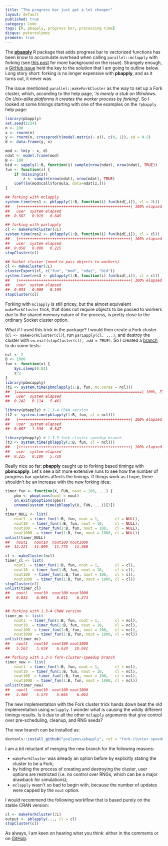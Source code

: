 ```yaml
---
title: "The progress bar just got a lot cheaper"
layout: default
published: true
category: Code
tags: [R, pbapply, progress bar, processing time]
disqus: petersolymos
promote: true
---
```


The [**pbapply**](http://cran.r-project.org/package=pbapply) R package that adds progress bar to vectorized functions has been know to accumulate overhead when calling `parallel::mclapply` with forking (see [this post](http://peter.solymos.org/code/2016/09/11/what-is-the-cost-of-a-progress-bar-in-r.html) for more background on the issue). Strangely enough, a [GitHub issue](https://github.com/psolymos/pbapply/issues/30) held the key to the solution that I am going to outline below. Long story short: forking is no longer expensive with **pbapply**, and as it turns out, it never was.

The issue mentioned `parallel::makeForkCluster` as the way to set up a Fork cluster, which, according to the help page, '_is merely a stub on Windows. On Unix-alike platforms it creates the worker process by forking_'.
So I looked at some timings starting with one of the examples on the `?pbapply` help page:

``` r
library(pbapply)
set.seed(1234)
n <- 200
x <- rnorm(n)
y <- rnorm(n, crossprod(t(model.matrix(~ x)), c(0, 1)), sd = 0.5)
d <- data.frame(y, x)

mod <- lm(y ~ x, d)
ndat <- model.frame(mod)
B <- 100
bid <- sapply(1:B, function(i) sample(nrow(ndat), nrow(ndat), TRUE))
fun <- function(z) {
    if (missing(z))
        z <- sample(nrow(ndat), nrow(ndat), TRUE)
    coef(lm(mod$call$formula, data=ndat[z,]))
} 

## forking with mclapply
system.time(res1 <- pblapply(1:B, function(i) fun(bid[,i]), cl = 2L))
##   |++++++++++++++++++++++++++++++++++++++++++++++++++| 100% elapsed = 01s
##   user  system elapsed 
##  0.587   0.919   0.845 

## forking with parLapply
cl <- makeForkCluster(2L)
system.time(res2 <- pblapply(1:B, function(i) fun(bid[,i]), cl = cl))
##   |++++++++++++++++++++++++++++++++++++++++++++++++++| 100% elapsed = 00s
##   user  system elapsed 
##  0.058   0.009   0.215 
stopCluster(cl)

## Socket cluster (need to pass objects to workers)
cl <- makeCluster(2L)
clusterExport(cl, c("fun", "mod", "ndat", "bid"))
system.time(res3 <- pblapply(1:B, function(i) fun(bid[,i]), cl = cl))
##   |++++++++++++++++++++++++++++++++++++++++++++++++++| 100% elapsed = 00s
##   user  system elapsed 
##  0.053   0.008   0.169 
stopCluster(cl)
```

Forking with `mclapply` is still pricey, but the almost equivalent `makeForkCluster` trick, that does not require objects to be passed to workers due to the shared memory nature of the process, is pretty close to the ordinary Socket cluster option.

What if I used this trick in the package? I would then create a Fork cluster 
(`cl <- makeForkCluster(cl)`), run `parLapply(cl, ...)`, and destroy the cluster with `on.exit(stopCluster(cl), add = TRUE)`. So I created a [branch](https://github.com/psolymos/pbapply/tree/fork-cluster-speedup) to do some tests:

``` r
ncl <- 2
B <- 1000
fun <- function(x) {
    Sys.sleep(0.01)
    x^2
}
library(pbmcapply)
(t1 <- system.time(pbmclapply(1:B, fun, mc.cores = ncl)))
##  |========================================================| 100%, ETA 00:00
##   user  system elapsed 
##  0.242   0.114   5.461 

library(pbapply) # 1.3-4 CRAN version
(t2 <- system.time(pblapply(1:B, fun, cl = ncl)))
##   |++++++++++++++++++++++++++++++++++++++++++++++++++| 100% elapsed = 07s
##   user  system elapsed 
##  0.667   1.390   6.547 

library(pbapply) # 1.3-5 fork-cluster-speedup branch
(t3 <- system.time(pblapply(1:B, fun, cl = ncl)))
##   |++++++++++++++++++++++++++++++++++++++++++++++++++| 100% elapsed = 06s
##   user  system elapsed 
##  0.225   0.100   5.710 
```

Really nice so far: **pbapply** caught up to forking based timings with **pbmcapply**. Let's see a bit more extensive runs to see how the number of progress bar updates affects the timings. If things work as I hope,
there shouldn't be an increase with the new forking idea:

``` r
timer_fun <- function(X, FUN, nout = 100, ...) {
    pbo <- pboptions(nout = nout)
    on.exit(pboptions(pbo))
    unname(system.time(pblapply(X, FUN, ...))[3])
}
timer_NULL <- list(
    nout1  = timer_fun(1:B, fun, nout = 1,       cl = NULL),
    nout10  = timer_fun(1:B, fun, nout = 10,     cl = NULL),
    nout100  = timer_fun(1:B, fun, nout = 100,   cl = NULL),
    nout1000  = timer_fun(1:B, fun, nout = 1000, cl = NULL))
unlist(timer_NULL)
##   nout1   nout10  nout100 nout1000 
##  12.221   11.899   11.775   11.260 

cl <- makeCluster(ncl)
timer_cl <- list(
    nout1  = timer_fun(1:B, fun, nout = 1,       cl = cl),
    nout10  = timer_fun(1:B, fun, nout = 10,     cl = cl),
    nout100  = timer_fun(1:B, fun, nout = 100,   cl = cl),
    nout1000  = timer_fun(1:B, fun, nout = 1000, cl = cl))
stopCluster(cl)
unlist(timer_cl)
##   nout1   nout10  nout100 nout1000 
##   6.033    6.091    6.011    6.273 


## forking with 1.3-4 CRAN version
timer_mc <- list(
    nout1  = timer_fun(1:B, fun, nout = 1,       cl = ncl),
    nout10  = timer_fun(1:B, fun, nout = 10,     cl = ncl),
    nout100  = timer_fun(1:B, fun, nout = 100,   cl = ncl),
    nout1000  = timer_fun(1:B, fun, nout = 1000, cl = ncl))
unlist(timer_mc)
##   nout1   nout10  nout100 nout1000 
##   5.563    5.659    6.620   10.692 

## forking with 1.3-5 fork-cluster-speedup branch
timer_new <- list(
    nout1  = timer_fun(1:B, fun, nout = 1,       cl = ncl),
    nout10  = timer_fun(1:B, fun, nout = 10,     cl = ncl),
    nout100  = timer_fun(1:B, fun, nout = 100,   cl = ncl),
    nout1000  = timer_fun(1:B, fun, nout = 1000, cl = ncl))
unlist(timer_new)
##   nout1   nout10  nout100 nout1000 
##   5.480    5.574    5.665    6.063 
```

The new implementation with the Fork cluster trick hands down beat the old implementation using `mclapply`. I wonder what is causing the
wildly different timings results. Is it due to all the other 
`mclapply` arguments that give control over pre-scheduling, cleanup, and RNG seeds?

The new branch can be installed as:

``` r
devtools::install_github("psolymos/pbapply", ref = "fork-cluster-speedup")
```

I am a bit reluctant of merging the new branch for the following reasons:

* `makeForkCluster` was already an option before by explicitly stating the cluster to be a Fork;
* by hiding the process of creating and destroying the cluster, user options are restricted (i.e. no control over RNGs, which can be a major drawback for simulations);
* `mclapply` wasn't so bad to begin with, because the number of updates were capped by the `nout` option.

I would recommend the following workflow that is based purely on the stable CRAN version:

``` r
cl <- makeForkCluster(2L)
output <- pblapply(..., cl = cl)
stopCluster(cl)
```

As always, I am keen on hearing what you think: either in the comments or on [GitHub](https://github.com/psolymos/pbapply/issues/31).

